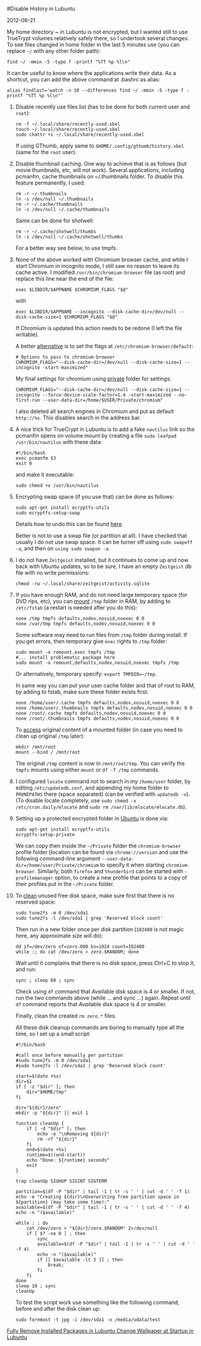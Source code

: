 #Disable History in Lubuntu

2012-08-21

<!--- tags: linux -->

My home directory ~ in Lubuntu is not encrypted, but I wanted still to use TrueTrypt volumes relatively safely there, so I undertook several changes. To see files changed in home folder in the last 5 minutes use (you can replace `~/` with any other folder path):

```
find ~/ -mmin -5 -type f -printf "%TT %p %l\n"
```

It can be useful to know where the applications write their data. As a shortcut, you can add the above command at .bashrc as alias:
```
alias findlast='watch -n 10 --differences find ~/ -mmin -5 -type f -printf "%TT %p %l\n"'
```

1. Disable recently use files list (has to be done for both current user and `root`):
	```
	rm -f ~/.local/share/recently-used.xbel 
	touch ~/.local/share/recently-used.xbel
	sudo chattr +i ~/.local/share/recently-used.xbel
	```

	If using GThumb, apply same to `$HOME/.config/gthumb/history.xbel` (same for the `root` user).

1. Disable thumbnail caching. One way to achieve that is as follows (but movie thumbnails, etc, will not work). Several applications, including pcmanfm, cache thumbnails on ~/.thumbnails folder. To disable this feature permanently, I used:
	```
	rm -r ~/.thumbnails 
	ln -s /dev/null ~/.thumbnails
	rm -r ~/.cache/thumbnails
	ln -s /dev/null ~/.cache/thumbnails
	```
	Same can be done for shotwell:
	```
	rm -r ~/.cache/shotwell/thumbs
	ln -s /dev/null ~/.cache/shotwell/thumbs	
	```
	For a better way see below, to use tmpfs.

1. None of the above worked with Chromium browser cache, and while I start Chromium in incognito mode, I still saw no reason to leave its cache active. I modified `/usr/bin/chromium-browser` file (as root) and replace this line near the end of the file:
	```
	exec $LIBDIR/$APPNAME $CHROMIUM_FLAGS "$@"
	```
	with
	```
	exec $LIBDIR/$APPNAME --incognito --disk-cache-dir=/dev/null --disk-cache-size=1 $CHROMIUM_FLAGS "$@"
	```
	If Chromium is updated this action needs to be redone (I left the file writable). 

	A better [alternative](http://daniel.hahler.de/disable-disk-cache-in-chromium-google-chrome) is to set the flags at `/etc/chromium-browser/default`:
	```
	# Options to pass to chromium-browser
	CHROMIUM_FLAGS="--disk-cache-dir=/dev/null --disk-cache-size=1 --incognito -start-maximized"
	```
	
	My final settings for chromium using [private](https://help.ubuntu.com/community/EncryptedPrivateDirectory) folder for settings:

	```
	CHROMIUM_FLAGS="--disk-cache-dir=/dev/null --disk-cache-size=1 --incognito --force-device-scale-factor=1.4 -start-maximized --no-first-run --user-data-dir=/home/$USER/Private/chromium"
	```

	I also deleted all search engines in Chromium and put as default `http://%s`. This disables search in the address bar.
1. A nice trick for TrueCrypt in Lubuntu is to add a fake `nautilus` link so the pcmanfm opens on volume mount by creating a file `sudo leafpad /usr/bin/nautilus` with these data:
	```
	#!/bin/bash
	exec pcmanfm $3
	exit 0
	```
	and make it executable:
	```
	sudo chmod +x /usr/bin/nautilus
	```
1. Encrypting swap space (if you use that) can be done as follows:

	```
	sudo apt-get install ecryptfs-utils
	sudo ecryptfs-setup-swap
	```
	Details how to undo this can be found [here](http://www.logilab.org/blogentry/29155).	

	Better is not to use a swap file (or partition at all). I have checked that usually I do not use swap space. It can be turner off using `sudo swapoff -a`, and then on `using sudo swapon -a`.

1. I do not have `Zeitgeist` installed, but it continues to come up and now back with Ubuntu updates, so to be sure, I have an empty `Zeitgeist` db file with no write permissions:
	```
	chmod -rw ~/.local/share/zeitgeist/activity.sqlite
	```
1. If you have enough RAM, and do not need large temporary space (for DVD rips, etc), you can [mount](http://ubuntuforums.org/showthread.php?t=1054129) `/tmp` folder in RAM, by adding to `/etc/fstab` (a restart is needed after you do this):

	```
	none /tmp tmpfs defaults,nodev,nosuid,noexec 0 0
	none /var/tmp tmpfs defaults,nodev,nosuid,noexec 0 0
	```
	
	Some software may need to run files from `/tmp` folder during install. If you get errors, then temporary give `exec` rights to `/tmp` folder:
	
	```
	sudo mount -o remount,exec tmpfs /tmp
	#... install problematic package here
	sudo mount -o remount,defaults,nodev,nosuid,noexec tmpfs /tmp
	```

	Or alternatively, temporary specify: `export TMPDIR=~/tmp`.

	In same way you can put your user cache folder and that of root to RAM, by adding to fstab, make sure these folder exists first:
	```
	none /home/user/.cache tmpfs defaults,nodev,nosuid,noexec 0 0
	none /home/user/.thumbnails tmpfs defaults,nodev,nosuid,noexec 0 0
	none /root/.cache tmpfs defaults,nodev,nosuid,noexec 0 0
	none /root/.thumbnails tmpfs defaults,nodev,nosuid,noexec 0 0
	```
	To [access](http://unix.stackexchange.com/questions/4426/access-to-original-contents-of-mount-point) original content of a mounted folder (in case you need to clean up original `/tmp` later):
	```
	mkdir /mnt/root
	mount --bind / /mnt/root
	```
	The original `/tmp` content is now in `/mnt/root/tmp`. You can verify the `tmpfs` mounts using either `mount` or `df -T /tmp` commands.
1. I configured `locate` command not to search in my `/home/user` folder, by editing `/etc/updatedb.conf`, and appending my home folder to `PRUNEPATHS` there (space separated) (can be verified with `updatedb -v`). (To disable locate completely, use `sudo chmod -x /etc/cron.daily/mlocate` and `sudo rm /var/lib/mlocate/mlocate.db`).
1. Setting up a protected encrypted folder in [Ubuntu](https://help.ubuntu.com/community/EncryptedPrivateDirectory) is done via:
	```
	sudo apt-get install ecryptfs-utils
	ecryptfs-setup-private
	```
	We can copy then inside the `~/Private` folder the `chromium-browser` profile folder (location can be found via `chrome://version` and use the following command-line argument `--user-data-dir=/home/user/Private/chromium` to specify it when starting `chromium-browser`. Similarly, both `firefox` and `thunderbird` can be started with `-profilemanager` option, to create a new profile that points to a copy of their profiles put in the `~/Private` folder.
1. To [clean](https://superuser.com/questions/19326/how-to-wipe-free-disk-space-in-linux) unused free disk space, make sure first that there is no reserved space:
	```
	sudo tune2fs -m 0 /dev/sda1
	sudo tune2fs -l /dev/sda1 | grep 'Reserved block count'
	```

	Then run in a new folder once per disk partition (`102400` is not magic here, any approximate size will do):
	```
	dd if=/dev/zero of=zero.000 bs=1024 count=102400
	while :; do cat /dev/zero > zero.$RANDOM; done
	```  

	Wait until it complains that there is no disk space, press Ctrl+C to stop it, and run:
	```
	sync ; sleep 60 ; sync
	```

	Check using `df` command that *Avail*able disk space is 4 or smaller. If not, run the two commands above (while ... and sync ...) again. Repeat until `df` command reports that *Avail*able disk space is 4 or smaller.

	Finally, clean the created `rm zero.*` files. 

	All these disk cleanup commands are boring to manually type all the time, so I set up a small script:

	```
	#!/bin/bash

	#call once before manually per partition
	#sudo tune2fs -m 0 /dev/sda1
	#sudo tune2fs -l /dev/sda1 | grep 'Reserved block count'

	start=$(date +%s)
	dir=$1
	if [ -z "$dir" ]; then
		dir="$HOME/tmp"
	fi

	dir="${dir}/zero"
	mkdir -p "${dir}" || exit 1

	function cleanUp {
		if [ -d "$dir" ]; then
			echo -e "\nRemoving ${dir}"
			rm -rf "${dir}"
		fi
		end=$(date +%s)
		runtime=$((end-start))
		echo "Done: ${runtime} seconds"
		exit
	}

	trap cleanUp SIGHUP SIGINT SIGTERM

	partition=$(df -P "$dir" | tail -1 | tr -s ' ' | cut -d ' ' -f 1)
	echo -e "Creating ${dir}\nOverwriting free partition space in ${partition} (may take some time):"
	available=$(df -P "$dir" | tail -1 | tr -s ' ' | cut -d ' ' -f 4)
	echo -n "($available)"

	while : ; do
		cat /dev/zero > "${dir}/zero.$RANDOM" 2>/dev/null
		if [ $? -ne 0 ] ; then
			sync
			available=$(df -P "$dir" | tail -1 | tr -s ' ' | cut -d ' ' -f 4)
			echo -n "($available)"
			if [[ $available -lt 5 ]] ; then
				break;
			fi
		fi
	done
	sleep 10 ; sync
	cleanUp
	```

	To test the script work use something like the following command, before and after the disk clean up:

	```
	sudo foremost -t jpg -i /dev/sda1 -o /media/udata/test
	```
	

<ins class='nfooter'><a rel='prev' id='fprev' href='#blog/2012/2012-08-25-Fully-Remove-Installed-Packages-in-Lubuntu.md'>Fully Remove Installed Packages in Lubuntu</a> <a rel='next' id='fnext' href='#blog/2012/2012-08-01-Change-Wallpaper-at-Startup-in-Lubuntu.md'>Change Wallpaper at Startup in Lubuntu</a></ins>
